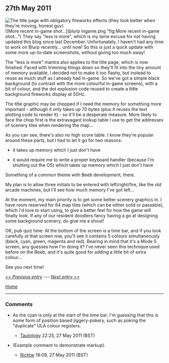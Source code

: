 ## 27th May 2011

![The title page with obligatory fireworks effects (they look better when they're moving, honest guv)](../../retrosoftwarecouk_wiki-20160918-wikidump/images/blurptitlepage.png "fig:The title page with obligatory fireworks effects (they look better when they're moving, honest guv)") ![More recent in-game shot...](blurp ingame.png "fig:More recent in-game shot...") They say "less is more", which is my lame excuse for not having updated this blog since last December. Unfortunately, I haven't had any time to work on Blurp recently... until now! So this is just a quick update with some more up-to-date screenshots, without giving too much away!

The "less is more" mantra also applies to the title page, which is now finished. Faced with trimming things down so they'll fit into the tiny amount of memory available, I decided not to make it too flashy, but instead to reuse as much stuff as I already had in-game. So we've got a simple black background (to contrast with the more colourful in-game screens), with a bit of colour, and the dot explosion code reused to create a little background fireworks display at 50Hz.

The title graphic may be chopped if I need the memory for something more important - although it only takes up 70 bytes (plus it reuses the text plotting code to render it) - so it'll be a desperate measure. More likely to face the chop first is the extravagant lookup table I use to get the addresses of scenery tiles when rendering the map...

As you can see, there's also no high score table. I know they're popular around these parts, but I had to let it go for two reasons:

- it takes up memory which I just don't have

- it would require me to write a proper keyboard handler (because I'm shutting out the OS) which takes up memory which I just don't have

Something of a common theme with Beeb development, there.

My plan is to allow three initials to be entered with left/right/fire, like the old arcade machines, but I'll see how much memory I've got left...

At the moment, my main priority is to get some better scenery graphics in. I have room reserved for 64 map tiles (which can be either solid or passable), which I'd love to start using, to give a better feel for how the game will finally look. If any of our resident doodlers fancy having a go at designing some background scenery, do give me a shout!

OK, pub quiz time: At the bottom of the screen is a time bar, and if you look carefully at that screen row, you'll see it contains 5 colours simultaneously (black, cyan, green, magenta and red). Bearing in mind that it's a Mode 5 screen, any guesses how I'm doing it? I've never seen this technique used before on the Beeb, and it's quite good for adding a little bit of extra colour...

See you next time!

_[&lt;&lt; Previous entry](OnslaughtDiary20101203 "wikilink")_ --- _[Next entry &gt;&gt;](OnslaughtDiary20110604 "wikilink")_

_[Home](OnslaughtDiary "wikilink")_

---

### Comments

- As the cyan is only at the start of the time bar, I'm guessing that this is some form of position based jiggery-pokery, such as poking the "duplicate" ULA colour registers.

  - [Tautology](User%3ATautology "wikilink") 22:25, 27 May 2011 (BST)

- (Example comment to demonstrate markup).

  - [Richtw](User%3ARichtw "wikilink") 18:09, 27 May 2011 (BST)
